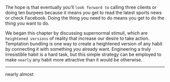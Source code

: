 The hope is that eventually you’ll `look forward to` calling three
clients or doing ten burpees because it means you get to read the latest
sports news or check Facebook. Doing the thing you need to do means
you get to do the thing you want to do.

We began this chapter by discussing supernormal stimuli, which
are `heightened versions` of reality that increase our desire to take
action. Temptation bundling is one way to create a heightened version
of any habit by connecting it with something you already want.
Engineering a truly irresistible habit is a hard task, but this simple
strategy can be employed to make `nearly` any habit more attractive
than it would be otherwise.

---
nearly almost
